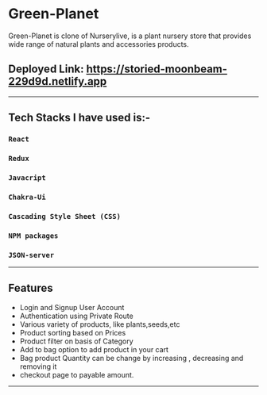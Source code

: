 # Green-Planet

Green-Planet is clone of Nurserylive, is a plant nursery store that provides wide range of natural plants and accessories products.

## Deployed Link: https://storied-moonbeam-229d9d.netlify.app

***
## Tech Stacks I have used  is:-

### `React`
### `Redux`
### `Javacript`
### `Chakra-Ui`
### `Cascading Style Sheet (CSS)`
### `NPM packages`
### `JSON-server`

***

##  Features 

 * Login and Signup User Account
 * Authentication using Private Route
 * Various variety of products, like plants,seeds,etc
 * Product sorting based on Prices
 * Product filter on basis of Category
 * Add to bag option to add product in your cart
 * Bag product Quantity can be change by increasing , decreasing and removing it
 * checkout page to payable amount.


***


